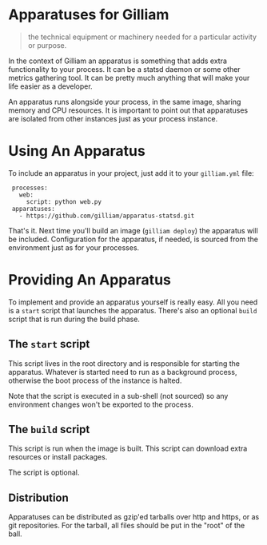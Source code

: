 # Apparatuses for Gilliam

> the technical equipment or machinery needed for a particular
  activity or purpose.

In the context of Gilliam an apparatus is something that adds extra
functionality to your process.  It can be a statsd daemon or some other
metrics gathering tool.  It can be pretty much anything that will make
your life easier as a developer.

An apparatus runs alongside your process, in the same image, sharing
memory and CPU resources.  It is important to point out that
apparatuses are isolated from other instances just as your process
instance.

# Using An Apparatus

To include an apparatus in your project, just add it to your
`gilliam.yml` file:

     processes:
       web:
         script: python web.py
     apparatuses:
       - https://github.com/gilliam/apparatus-statsd.git

That's it.  Next time you'll build an image (`gilliam deploy`) the
apparatus will be included.  Configuration for the apparatus, if
needed, is sourced from the environment just as for your processes.

# Providing An Apparatus

To implement and provide an apparatus yourself is really easy. All you
need is a `start` script that launches the apparatus.  There's also an
optional `build` script that is run during the build phase.

## The `start` script

This script lives in the root directory and is responsible for
starting the apparatus.  Whatever is started need to run as a
background process, otherwise the boot process of the instance is
halted.

Note that the script is executed in a sub-shell (not sourced) so any
environment changes won't be exported to the process.

## The `build` script

This script is run when the image is built.  This script can download
extra resources or install packages.

The script is optional.

## Distribution

Apparatuses can be distributed as gzip'ed tarballs over http and
https, or as git repositories.  For the tarball, all files should be
put in the "root" of the ball.
